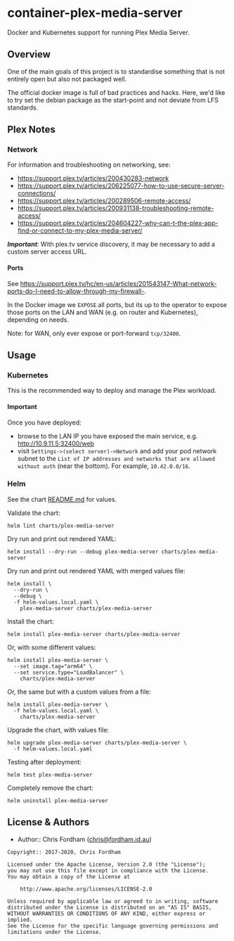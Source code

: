 # container-plex-media-server

Docker and Kubernetes support for running Plex Media Server.

## Overview

One of the main goals of this project is to standardise something that is not entirely open but also not packaged well.

The official docker image is full of bad practices and hacks. Here, we'd like to try set the debian package as the start-point and not deviate from LFS standards.

## Plex Notes

### Network

For information and troubleshooting on networking, see:
- https://support.plex.tv/articles/200430283-network
- https://support.plex.tv/articles/206225077-how-to-use-secure-server-connections/
- https://support.plex.tv/articles/200289506-remote-access/
- https://support.plex.tv/articles/200931138-troubleshooting-remote-access/
- https://support.plex.tv/articles/204604227-why-can-t-the-plex-app-find-or-connect-to-my-plex-media-server/

***Important***: With plex.tv service discovery, it may be necessary to add a custom server access URL.

#### Ports

See https://support.plex.tv/hc/en-us/articles/201543147-What-network-ports-do-I-need-to-allow-through-my-firewall-.

In the Docker image we `EXPOSE` all ports, but its up to the operator to expose
those ports on the LAN and WAN (e.g. on router and Kubernetes), depending on needs.

Note: for WAN, only ever expose or port-forward `tcp/32400`.

## Usage

### Kubernetes

This is the recommended way to deploy and manage the Plex workload.

#### Important

Once you have deployed:

- browse to the LAN IP you have exposed the main service, e.g. http://10.9.11.5:32400/web
- visit `Settings->(select server)->Network` and add your pod network subnet to the `List of IP addresses and networks that are allowed without auth` (near the bottom). For example, `10.42.0.0/16`.

### Helm

See the chart [README.md](charts/plex-media-server/README.md) for values.

Validate the chart:

`helm lint charts/plex-media-server`

Dry run and print out rendered YAML:

`helm install --dry-run --debug plex-media-server charts/plex-media-server`

Dry run and print out rendered YAML with merged values file:

```
helm install \
  --dry-run \
  --debug \
  -f helm-values.local.yaml \
    plex-media-server charts/plex-media-server
```

Install the chart:

`helm install plex-media-server charts/plex-media-server`

Or, with some different values:

```
helm install plex-media-server \
  --set image.tag="arm64" \
  --set service.type="LoadBalancer" \
    charts/plex-media-server
```

Or, the same but with a custom values from a file:

```
helm install plex-media-server \
  -f helm-values.local.yaml \
    charts/plex-media-server
```

Upgrade the chart, with values file:

```
helm upgrade plex-media-server charts/plex-media-server \
  -f helm-values.local.yaml
```

Testing after deployment:

`helm test plex-media-server`

Completely remove the chart:

`helm uninstall plex-media-server`

## License & Authors

- Author:: Chris Fordham ([chris@fordham.id.au](mailto:chris@fordham.id.au))

```text
Copyright:: 2017-2020, Chris Fordham

Licensed under the Apache License, Version 2.0 (the "License");
you may not use this file except in compliance with the License.
You may obtain a copy of the License at

    http://www.apache.org/licenses/LICENSE-2.0

Unless required by applicable law or agreed to in writing, software
distributed under the License is distributed on an "AS IS" BASIS,
WITHOUT WARRANTIES OR CONDITIONS OF ANY KIND, either express or implied.
See the License for the specific language governing permissions and
limitations under the License.
```
